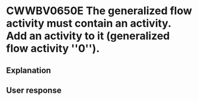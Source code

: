 # CWWBV0650E The generalized flow activity must contain an activity. Add an activity to it (generalized flow activity ''0'').

## Explanation

## User response
